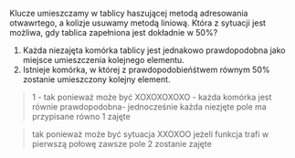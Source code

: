 Klucze umieszczamy w tablicy haszującej metodą adresowania otwawrtego, a kolizje usuwamy metodą liniową. Która z sytuacji jest możliwa, gdy tablica zapełniona jest dokładnie w 50%?
1. Każda niezajęta komórka tablicy jest jednakowo prawdopodobna jako miejsce umieszczenia kolejnego elementu.
2. Istnieje komórka, w której z prawdopodobieńśtwem równym 50% zostanie umieszczony kolejny element.

> 1 - tak ponieważ może być XOXOXOXOXO - każda komórka jest równie prawdopodobna- jednocześnie każda niezjęte pole ma przypisane równo 1 zajęte

> tak ponieważ może być sytuacja XXOXOO jeżeli funkcja trafi w pierwszą połowę zawsze pole 2 zostanie zajęte